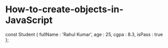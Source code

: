 # How-to-create-objects-in-JavaScript
 const Student {
 fullName : 'Rahul Kumar',
 age : 25,
 cgpa : 8.3,
 isPass : true
 };
